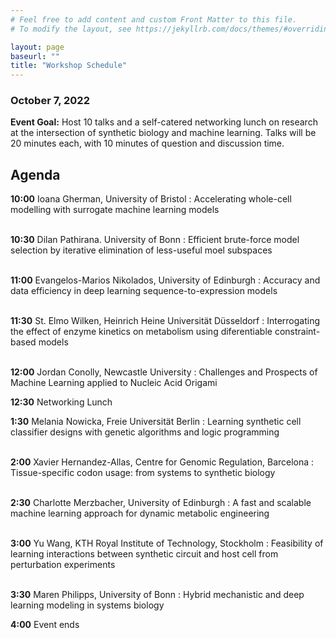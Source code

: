```yaml
---
# Feel free to add content and custom Front Matter to this file.
# To modify the layout, see https://jekyllrb.com/docs/themes/#overriding-theme-defaults

layout: page
baseurl: ""
title: "Workshop Schedule"
---
```



### October 7, 2022

**Event Goal:** Host 10 talks and a self-catered networking lunch on research at the intersection of synthetic biology and machine learning. Talks will be 20 minutes each, with 10 minutes of question and discussion time. 

## Agenda
**10:00** Ioana Gherman, University of Bristol
: Accelerating whole-cell modelling with surrogate machine learning models
<br>
<br>

**10:30** Dilan Pathirana. University of Bonn
: Efficient brute-force model selection by iterative elimination of less-useful moel subspaces
<br>
<br>

**11:00** Evangelos-Marios Nikolados, University of Edinburgh
: Accuracy and data efficiency in deep learning sequence-to-expression models
<br>
<br>

**11:30** St. Elmo Wilken, Heinrich Heine Universität Düsseldorf
: Interrogating the effect of enzyme kinetics on metabolism using diferentiable constraint-based models
<br>
<br>

**12:00** Jordan Conolly, Newcastle University
: Challenges and Prospects of Machine Learning applied to Nucleic Acid Origami

**12:30** Networking Lunch

**1:30** Melania Nowicka, Freie Universität Berlin
: Learning synthetic cell classifier designs with genetic algorithms and logic programming
<br>
<br>

**2:00** Xavier Hernandez-Allas, Centre for Genomic Regulation, Barcelona
: Tissue-specific codon usage: from systems to synthetic biology
<br>
<br>

**2:30** Charlotte Merzbacher, University of Edinburgh
: A fast and scalable machine learning approach for dynamic metabolic engineering
<br>
<br>

**3:00** Yu Wang, KTH Royal Institute of Technology, Stockholm
: Feasibility of learning interactions between synthetic circuit and host cell from perturbation experiments
<br>
<br>

**3:30** Maren Philipps, University of Bonn
: Hybrid mechanistic and deep learning modeling in systems biology

**4:00** Event ends

